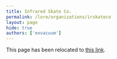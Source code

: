 ```yaml
---
title: Infrared Skate Co.
permalink: /lore/organizations/irskateco
layout: page
hide: true
authors: ['exvacuum']
---
```

<html>
<head>
    <script type="text/javascript">
        window.location.replace("./#irskateco");
    </script>
</head>
<body>
<p>This page has been relocated to <a href="./#irskateco">this link</a>.</p>
</body>
</html>
